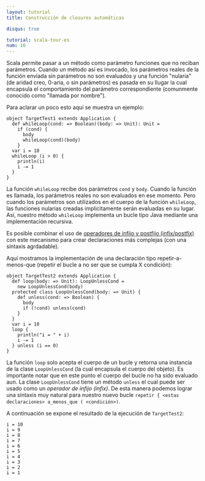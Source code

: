 ```yaml
---
layout: tutorial
title: Construcción de closures automáticas

disqus: true

tutorial: scala-tour-es
num: 16
---
```


Scala permite pasar a un método como parámetro funciones que no reciban parámetros. Cuando un método así es invocado, los parámetros reales de la función enviada sin parámetros no son evaluados y una función "nularia" (de aridad creo, 0-aria, o sin parámetros) es pasada en su llugar la cual encapsula el comportamiento del parámetro correspondiente (comunmente conocido como "llamada por nombre").

Para aclarar un poco esto aquí se muestra un ejemplo:

    object TargetTest1 extends Application {
      def whileLoop(cond: => Boolean)(body: => Unit): Unit =
        if (cond) {
          body
          whileLoop(cond)(body)
        }
      var i = 10
      whileLoop (i > 0) {
        println(i)
        i -= 1
      }
    }

La función `whileLoop` recibe dos parámetros `cond` y `body`. Cuando la función es llamada, los parámetros reales no son evaluados en ese momento. Pero cuando los parámetros son utilizados en el cuerpo de la función `whileLoop`, las funciones nularias creadas implicitamente serán evaluadas en su lugar. Así, nuestro método `whileLoop` implementa un bucle tipo Java mediante una implementación recursiva.

Es posible combinar el uso de [operadores de infijo y postfijo (infix/postfix)](operators.html) con este mecanismo para crear declaraciones más complejas (con una sintaxis agrdadable).

Aquí mostramos la implementación de una declaración tipo repetir-a-menos-que (repetir el bucle a no ser que se cumpla X condición):

    object TargetTest2 extends Application {
      def loop(body: => Unit): LoopUnlessCond =
        new LoopUnlessCond(body)
      protected class LoopUnlessCond(body: => Unit) {
        def unless(cond: => Boolean) {
          body
          if (!cond) unless(cond)
        }
      }
      var i = 10
      loop {
        println("i = " + i)
        i -= 1
      } unless (i == 0)
    }

La función `loop` solo acepta el cuerpo de un bucle y retorna una instancia de la clase `LoopUnlessCond` (la cual encapsula el cuerpo del objeto). Es importante notar que en este punto el cuerpo del bucle no ha sido evaluado aun. La clase `LoopUnlessCond` tiene un método `unless` el cual puede ser usado como un *operador de infijo (infix)*. De esta manera podemos lograr una sintaxis muy natural para nuestro nuevo bucle `repetir { <estas declaraciones> a_menos_que ( <condición>)`.

A continuación se expone el resultado de la ejecución de `TargetTest2`:

    i = 10
    i = 9
    i = 8
    i = 7
    i = 6
    i = 5
    i = 4
    i = 3
    i = 2
    i = 1
